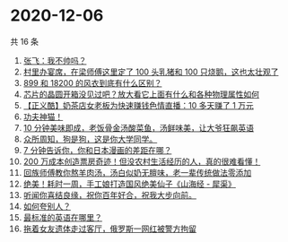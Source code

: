 # 2020-12-06

共 16 条

<!-- BEGIN ZHIHUVIDEO -->
<!-- 最后更新时间 Sun Dec 06 2020 07:06:28 GMT+0800 (CST) -->
1. [张飞：我不帅吗？](https://www.zhihu.com/zvideo/1318599034291367936)
1. [村里办宴席，在梁师傅这里定了 100 头乳猪和 100 只烧鹅，这也太壮观了](https://www.zhihu.com/zvideo/1318527255107506176)
1. [899 和 18200 的风衣到底有什么区别？](https://www.zhihu.com/zvideo/1318334042178641920)
1. [芯片的晶圆开箱没见过吧？放大看它上面有什么和各种物理属性如何](https://www.zhihu.com/zvideo/1318608996127580160)
1. [【正义酷】奶茶店女老板为快速赚钱色情直播：10 多天赚了 1 万元](https://www.zhihu.com/zvideo/1317858531320991744)
1. [功夫神猫！](https://www.zhihu.com/zvideo/1317961486023475200)
1. [10 分钟美味即成，老饭骨金汤酸菜鱼，汤鲜味美，让大爷狂飙英语](https://www.zhihu.com/zvideo/1318661403507851264)
1. [众所周知，狗是狗，这是你大学同学。](https://www.zhihu.com/zvideo/1318492241749524480)
1. [7 分钟告诉你，你和日本漫画的差距在哪？](https://www.zhihu.com/zvideo/1318354305003286528)
1. [200 万成本创造票房奇迹！但没农村生活经历的人，真的很难看懂！](https://www.zhihu.com/zvideo/1318628542193164288)
1. [回族师傅教你熬羊肉汤，汤白似奶无膻味，老一辈传统做法零添加](https://www.zhihu.com/zvideo/1318497813476093952)
1. [绝美！耗时一周，手工娘打造国风绝美仙子《山海经 - 犀渠》](https://www.zhihu.com/zvideo/1318163631461605376)
1. [听闻你喜结良缘，祝你百年好合，祝我大步向前。](https://www.zhihu.com/zvideo/1318591995385356288)
1. [如何夸别人？](https://www.zhihu.com/zvideo/1317820980044701696)
1. [最标准的英语在哪里？](https://www.zhihu.com/zvideo/1317230119031791616)
1. [拖着女友遗体走过客厅，俄罗斯一网红被警方拘留](https://www.zhihu.com/zvideo/1318291788063367168)
<!-- END ZHIHUVIDEO -->
